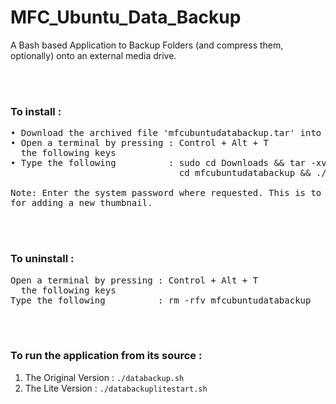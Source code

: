 # MFC_Ubuntu_Data_Backup
A Bash based Application to Backup Folders (and compress them, optionally) onto an external media drive.

<br><br>
### To install :
<pre>
• Download the archived file 'mfcubuntudatabackup.tar' into the 'Downloads' directory of your system.
• Open a terminal by pressing : Control + Alt + T<br>  the following keys
• Type the following          : sudo cd Downloads && tar -xvf mfcubuntudatabackup.tar && 
                                cd mfcubuntudatabackup && ./install.sh

Note: Enter the system password where requested. This is to allow access to the thumbnail (icons) directory<br>for adding a new thumbnail.
</pre>

<br><br>
### To uninstall :
<pre>
Open a terminal by pressing : Control + Alt + T <br>  the following keys
Type the following          : rm -rfv mfcubuntudatabackup
</pre>

<br><br>
### To run the application from its source :

1.  The Original Version  :  `./databackup.sh`
2.  The Lite Version      :  `./databackuplitestart.sh`
